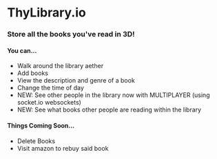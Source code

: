 # ThyLibrary.io

### Store all the books you've read in 3D!

#### You can...
- Walk around the library aether
- Add books
- View the description and genre of a book
- Change the time of day
- NEW: See other people in the library now with MULTIPLAYER (using socket.io websockets)
- NEW: See what books other people are reading within the library

#### Things Coming Soon...
- Delete Books
- Visit amazon to rebuy said book
